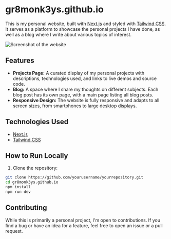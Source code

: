 # gr8monk3ys.github.io

This is my personal website, built with [Next.js](https://nextjs.org/) and styled with [Tailwind CSS](https://tailwindcss.com/). It serves as a platform to showcase the personal projects I have done, as well as a blog where I write about various topics of interest.

![Screenshot of the website](./public/screenshot.png)

## Features

- **Projects Page:** A curated display of my personal projects with descriptions, technologies used, and links to live demos and source code.
- **Blog:** A space where I share my thoughts on different subjects. Each blog post has its own page, with a main page listing all blog posts.
- **Responsive Design:** The website is fully responsive and adapts to all screen sizes, from smartphones to large desktop displays.

## Technologies Used

- [Next.js](https://nextjs.org/)
- [Tailwind CSS](https://tailwindcss.com/)

## How to Run Locally

1. Clone the repository:

```bash
git clone https://github.com/yourusername/yourrepository.git
cd gr8monk3ys.github.io
npm install
npm run dev
```

## Contributing

While this is primarily a personal project, I'm open to contributions. If you find a bug or have an idea for a feature, feel free to open an issue or a pull request.
